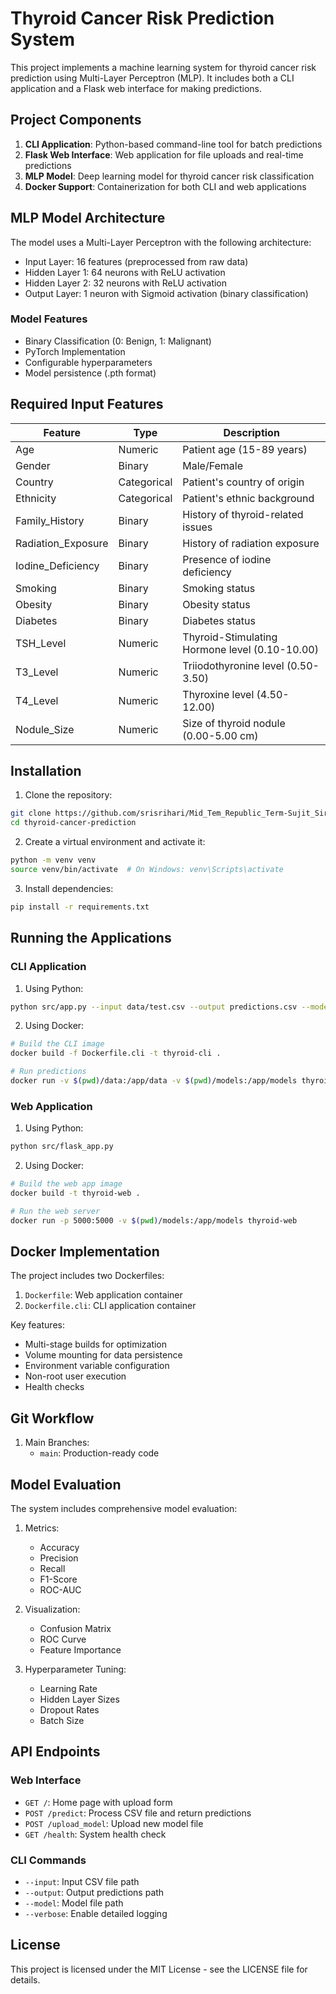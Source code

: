 # Thyroid Cancer Risk Prediction System

This project implements a machine learning system for thyroid cancer risk prediction using Multi-Layer Perceptron (MLP). It includes both a CLI application and a Flask web interface for making predictions.

## Project Components

1. **CLI Application**: Python-based command-line tool for batch predictions
2. **Flask Web Interface**: Web application for file uploads and real-time predictions
3. **MLP Model**: Deep learning model for thyroid cancer risk classification
4. **Docker Support**: Containerization for both CLI and web applications

## MLP Model Architecture

The model uses a Multi-Layer Perceptron with the following architecture:
- Input Layer: 16 features (preprocessed from raw data)
- Hidden Layer 1: 64 neurons with ReLU activation
- Hidden Layer 2: 32 neurons with ReLU activation
- Output Layer: 1 neuron with Sigmoid activation (binary classification)

### Model Features
- Binary Classification (0: Benign, 1: Malignant)
- PyTorch Implementation
- Configurable hyperparameters
- Model persistence (.pth format)

## Required Input Features

| Feature | Type | Description |
|---------|------|-------------|
| Age | Numeric | Patient age (15-89 years) |
| Gender | Binary | Male/Female |
| Country | Categorical | Patient's country of origin |
| Ethnicity | Categorical | Patient's ethnic background |
| Family_History | Binary | History of thyroid-related issues |
| Radiation_Exposure | Binary | History of radiation exposure |
| Iodine_Deficiency | Binary | Presence of iodine deficiency |
| Smoking | Binary | Smoking status |
| Obesity | Binary | Obesity status |
| Diabetes | Binary | Diabetes status |
| TSH_Level | Numeric | Thyroid-Stimulating Hormone level (0.10-10.00) |
| T3_Level | Numeric | Triiodothyronine level (0.50-3.50) |
| T4_Level | Numeric | Thyroxine level (4.50-12.00) |
| Nodule_Size | Numeric | Size of thyroid nodule (0.00-5.00 cm) |

## Installation

1. Clone the repository:
```bash
git clone https://github.com/srisrihari/Mid_Tem_Republic_Term-Sujit_Sir-.git
cd thyroid-cancer-prediction
```

2. Create a virtual environment and activate it:
```bash
python -m venv venv
source venv/bin/activate  # On Windows: venv\Scripts\activate
```

3. Install dependencies:
```bash
pip install -r requirements.txt
```

## Running the Applications

### CLI Application

1. Using Python:
```bash
python src/app.py --input data/test.csv --output predictions.csv --model models/model3_final.pth --verbose
```

2. Using Docker:
```bash
# Build the CLI image
docker build -f Dockerfile.cli -t thyroid-cli .

# Run predictions
docker run -v $(pwd)/data:/app/data -v $(pwd)/models:/app/models thyroid-cli --input /app/data/test.csv --output /app/data/predictions.csv --model /app/models/model3_final.pth
```

### Web Application

1. Using Python:
```bash
python src/flask_app.py
```

2. Using Docker:
```bash
# Build the web app image
docker build -t thyroid-web .

# Run the web server
docker run -p 5000:5000 -v $(pwd)/models:/app/models thyroid-web
```

## Docker Implementation

The project includes two Dockerfiles:
1. `Dockerfile`: Web application container
2. `Dockerfile.cli`: CLI application container

Key features:
- Multi-stage builds for optimization
- Volume mounting for data persistence
- Environment variable configuration
- Non-root user execution
- Health checks

## Git Workflow

1. Main Branches:
   - `main`: Production-ready code


## Model Evaluation

The system includes comprehensive model evaluation:

1. Metrics:
   - Accuracy
   - Precision
   - Recall
   - F1-Score
   - ROC-AUC

2. Visualization:
   - Confusion Matrix
   - ROC Curve
   - Feature Importance

3. Hyperparameter Tuning:
   - Learning Rate
   - Hidden Layer Sizes
   - Dropout Rates
   - Batch Size

## API Endpoints

### Web Interface
- `GET /`: Home page with upload form
- `POST /predict`: Process CSV file and return predictions
- `POST /upload_model`: Upload new model file
- `GET /health`: System health check

### CLI Commands
- `--input`: Input CSV file path
- `--output`: Output predictions path
- `--model`: Model file path
- `--verbose`: Enable detailed logging

## License

This project is licensed under the MIT License - see the LICENSE file for details. 